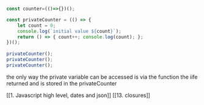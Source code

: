 ```js
const counter=(()=>{})();
```

```js
const privateCounter = (() => {
    let count = 0;
    console.log(`initial value ${count}`);
    return () => { count++; console.log(count); };
})();
  
privateCounter();
privateCounter();
privateCounter();
```

the only way the private variable can be accessed is via the function the iife returned and is stored in the privateCounter

[[1. Javascript high level, dates and json]]
[[13. closures]]